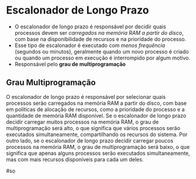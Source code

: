 
# Escalonador de Longo Prazo

- O escalonador de longo prazo é responsável por decidir quais processos devem ser *carregados na memória RAM a partir do disco*, com base na disponibilidade de recursos e na prioridade do processo. 
- Esse tipo de escalonador é executado com *menos frequência* (segundos ou minutos), geralmente quando um novo processo é criado ou quando um processo em execução é interrompido por algum motivo.
- Responsável pelo **grau de multiprogramação**

## Grau Multiprogramação

O escalonador de longo prazo é responsável por selecionar quais processos serão carregados na memória RAM a partir do disco, com base em políticas de alocação de recursos, como a prioridade do processo e a quantidade de memória RAM disponível. Se o escalonador de longo prazo decidir carregar muitos processos na memória RAM, o grau de multiprogramação será alto, o que significa que vários processos serão executados simultaneamente, compartilhando os recursos do sistema. Por outro lado, se o escalonador de longo prazo decidir carregar poucos processos na memória RAM, o grau de multiprogramação será baixo, o que significa que apenas alguns processos serão executados simultaneamente, mas com mais recursos disponíveis para cada um deles.

#so

